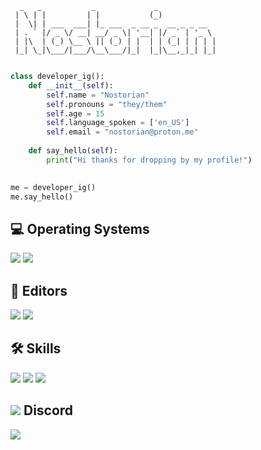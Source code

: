 ```
  _   _           _             _             
 | \ | |         | |           (_)            
 |  \| | ___  ___| |_ ___  _ __ _  __ _ _ __  
 | . ` |/ _ \/ __| __/ _ \| '__| |/ _` | '_ \ 
 | |\  | (_) \__ \ || (_) | |  | | (_| | | | |
 |_| \_|\___/|___/\__\___/|_|  |_|\__,_|_| |_|
                                              
```

```python
class developer_ig():
    def __init__(self):
        self.name = "Nostorian"
        self.pronouns = "they/them"
        self.age = 15
        self.language_spoken = ['en_US']
        self.email = "nostorian@proton.me"
       
    def say_hello(self):
        print("Hi thanks for dropping by my profile!")
        

me = developer_ig()
me.say_hello()
```

## 💻 Operating Systems

![](https://img.shields.io/badge/Ubuntu-E95420?style=for-the-badge&logo=ubuntu&logoColor=white)
![](https://img.shields.io/badge/Windows-0078D6?style=for-the-badge&logo=windows&logoColor=white)

## 💼 Editors

![](https://img.shields.io/badge/Notepad++-90E59A.svg?style=for-the-badge&logo=notepad%2B%2B&logoColor=black)
![](https://img.shields.io/badge/Visual_Studio_Code-0078D4?style=for-the-badge&logo=visual%20studio%20code&logoColor=white)

## 🛠️ Skills

![](https://img.shields.io/badge/HTML-239120?style=for-the-badge&logo=html5&logoColor=white)
![](https://img.shields.io/badge/MongoDB-4EA94B?style=for-the-badge&logo=mongodb&logoColor=white)
![](https://img.shields.io/badge/Python-3776AB?style=for-the-badge&logo=python&logoColor=white)

## ![](https://cdn.discordapp.com/emojis/936723374644789370.webp?size=32&quality=lossless) Discord

<a href="https://discord.com/users/936974345773920297" target="_blank"> <img src="https://discord.c99.nl/widget/theme-2/936974345773920297.png"/></a>

